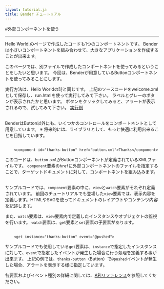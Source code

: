```yaml
---
layout: tutorial.ja
title: Bender チュートリアル
---
```

#外部コンポーネントを使う

-----

Hello World.のページで作成したコードも1つのコンポートネントです。
Benderは小さいコンポートネントを組み合わせて、大きなアプリケーションを作成することが出来ます。

このページでは、別ファイルで作成したコンポートネントを使ってみるということをしたいと思います。
今回は、Benderが用意しているButtonコンポートネントを使ってみることにします。


<blockquote class="code">
</blockquote>
<script src="../../flexo.js">
</script>
<script>
flexo.ez_xhr("welcome.xml", { responseType: "text" }, function (req) {
  document.querySelector("blockquote").appendChild(flexo.$pre(req.response));
});
</script>


実行方法は、Hello Worldの時と同じです。
上記のソースコードをwelcome.xmlとして保存し、run.htmlを使って実行してみて下さい。
ラベルとグレーのボタンが表示されたかと思います。
ボタンをクリックしてみると、アラートが表示されるので、試してみて下さい。
[実行例](../../run.html?href=docs/tutorial/welcome.xml)
<br>
<br>

BenderはButton以外にも、いくつかのコントロールをコンポートネントとして用意しています。
※ 将来的には、ライブラリとして、もっと快適に利用出来ることを目指しています。
<br>
<br>

		<component id="thanks-button" href="button.xml">Thanks</component>

このコードは、<code>button.xml</code>がButtonコンポーネントが定義されているXMLファイルです。
<code>component</code>要素の<code>href</code>に外部コンポートネントのファイルを指定することで、ターゲットドキュメントに対して、コンポートネントを組み込みます。
<br>
<br>

サンプルコードでは、<code>component</code>要素の中に、<code>view</code>と<code>watch</code>要素がそれぞれ定義されています。
前回のチュートリアルでも登場した<code>view</code>要素では、表示内容を定義します。HTMLやSVGを使ってドキュメントのレイアウトやコンテンツ内容を記述します。

また、<code>watch</code>要素は、<code>view</code>要素内で定義したインスタンスやオブジェクトの監視を行います。
<code>watch</code>要素は、<code>get</code>要素と<code>set</code>要素の子要素があります。
<br>
<br>

		<get instance="thanks-button" event="@pushed">

サンプルコードでも使用している<code>get</code>要素は、<code>instance</code>で指定したインスタンスに対して、<code>event</code>で指定したイベントが発生した場合に行う処理を定義する事が出来ます。
上記の例では、<code>thanks-button</code>（Button）で<code>@pushed</code>イベントが発生した場合、アラートを表示する様に指定しています。

各要素およびイベント種別の詳細に関しては、<a href="../reference/reference.ja.html">APIリファレンス</a>を参照してくだださい。










